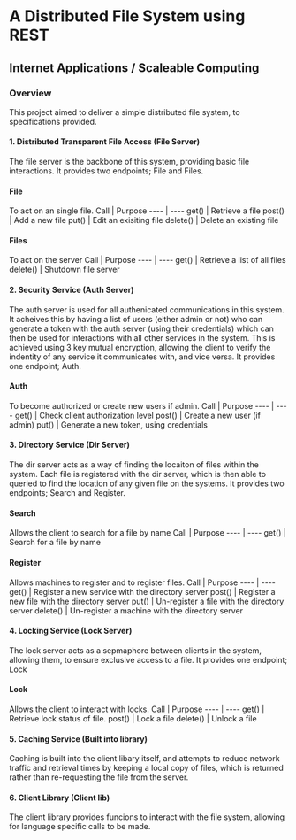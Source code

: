 # A Distributed File System using REST
## Internet Applications / Scaleable Computing

### Overview 
This project aimed to deliver a simple distributed file system, to specifications provided. 

#### 1. Distributed Transparent File Access (File Server)
The file server is the backbone of this system, providing basic file interactions.
It provides two endpoints; File and Files.
#### File
To act on an single file.
Call | Purpose
---- | ----
get() | Retrieve a file
post() | Add a new file
put() | Edit an exisiting file
delete() | Delete an existing file
#### Files
To act on the server
Call | Purpose
---- | ----
get() | Retrieve a list of all files
delete() | Shutdown file server

#### 2. Security Service (Auth Server)
The auth server is used for all authenicated communications in this system. It acheives this by having a list of users (either admin or not) who can generate a token with the auth server (using their credentials) which can then be used for interactions with all other services in the system. This is achieved using 3 key mutual encryption, allowing the client to verify the indentity of any service it communicates with, and vice versa. 
It provides  one endpoint; Auth.
#### Auth
To become authorized or create new users if admin.
Call | Purpose
---- | ----
get() | Check client authorization level
post() | Create a new user (if admin)
put() | Generate a new token, using credentials

#### 3. Directory Service (Dir Server)
The dir server acts as a way of finding the locaiton of files within the system. Each file is registered with the dir server, which is then able to queried to find the location of any given file on the systems.
It provides two endpoints; Search and Register.
#### Search
Allows the client to search for a file by name
Call | Purpose
---- | ----
get() | Search for a file by name
#### Register
Allows machines to register and to register files.
Call | Purpose
---- | ----
get() | Register a new service with the directory server
post() | Register a new file with the directory server
put() | Un-register a file with the directory server
delete() | Un-register a machine with the directory server

#### 4. Locking Service (Lock Server)
The lock server acts as a sepmaphore between clients in the system, allowing them, to ensure exclusive access to a file.
It provides one endpoint; Lock
#### Lock
Allows the client to interact with locks.
Call | Purpose
---- | ----
get() | Retrieve lock status of file.
post() | Lock a file
delete() | Unlock a file

#### 5. Caching Service (Built into library)
Caching is built into the client libary itself, and attempts to reduce network traffic and retrieval times by keeping a local copy of files, which is returned rather than re-requesting the file from the server.

#### 6. Client Library (Client lib)
The client library provides funcions to interact with the file system, allowing for language specific calls to be made.



